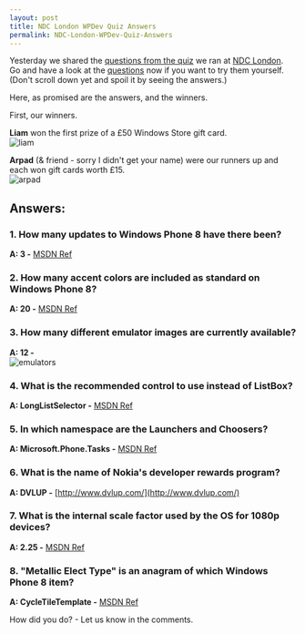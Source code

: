```yaml
---
layout: post
title: NDC London WPDev Quiz Answers
permalink: NDC-London-WPDev-Quiz-Answers
---
```


Yesterday we shared the [questions from the quiz](https://mrlacey.github.io/winappsldn/NDC-London-WPDev-Quiz-Questions) we ran at [NDC London](http://www.ndc-london.com/).  
Go and have a look at the [questions](https://mrlacey.github.io/winappsldn/NDC-London-WPDev-Quiz-Questions) now if you want to try them yourself. (Don't scroll down yet and spoil it by seeing the answers.)

Here, as promised are the answers, and the winners.

First, our winners.

**Liam** won the first prize of a £50 Windows Store gift card.  
![liam](https://mrlacey.github.io/winappsldn/images/liam.jpg)

**Arpad** (& friend - sorry I didn't get your name) were our runners up and each won gift cards worth £15.  
![arpad](https://mrlacey.github.io/winappsldn/images/arpad.jpg)

## Answers:

### 1\. How many updates to Windows Phone 8 have there been?

**A: 3 -** [MSDN Ref](http://www.windowsphone.com/en-us/how-to/wp8/basics/windows-phone-8-update-history)

### 2\. How many accent colors are included as standard on Windows Phone 8?

**A: 20 -** [MSDN Ref](http://msdn.microsoft.com/en-us/library/windowsphone/develop/ff402557(v=vs.105).aspx)

### 3\. How many different emulator images are currently available?

**A: 12 -**  
![emulators](https://mrlacey.github.io/winappsldn/images/emulators.png)

### 4\. What is the recommended control to use instead of ListBox?

**A: LongListSelector -** [MSDN Ref](http://msdn.microsoft.com/library/windowsphone/develop/microsoft.phone.controls.longlistselector(v=vs.105).aspx)

### 5\. In which namespace are the Launchers and Choosers?

**A: Microsoft.Phone.Tasks -** [MSDN Ref](http://msdn.microsoft.com/en-us/library/windowsphone/develop/microsoft.phone.tasks(v=vs.105).aspx)

### 6\. What is the name of Nokia's developer rewards program?

**A: DVLUP -** [http://www.dvlup.com/](http://www.dvlup.com/)

### 7\. What is the internal scale factor used by the OS for 1080p devices?

**A: 2.25 -** [MSDN Ref](http://msdn.microsoft.com/en-us/library/windowsphone/develop/jj206974(v=vs.105).aspx)

### 8\. "Metallic Elect Type" is an anagram of which Windows Phone 8 item?

**A: CycleTileTemplate -** [MSDN Ref](http://msdn.microsoft.com/en-us/library/windowsphone/develop/jj207036(v=vs.105).aspx)

How did you do? - Let us know in the comments.
